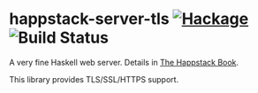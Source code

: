 happstack-server-tls [![Hackage](https://img.shields.io/hackage/v/happstack-server-tls.svg)](https://hackage.haskell.org/package/happstack-server-tls) ![Build Status](https://api.travis-ci.org/Happstack/happstack-server-tls.svg?branch=master)
=========

A very fine Haskell web server. Details in [The Happstack Book](http://www.happstack.com/docs/crashcourse/index.html).

This library provides TLS/SSL/HTTPS support.


